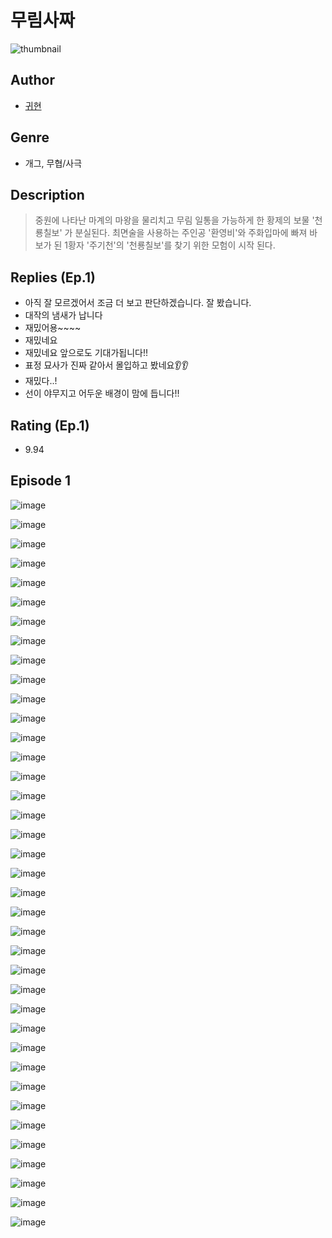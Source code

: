 # 무림사짜
![thumbnail](https://image-comic.pstatic.net/user_contents_data/challenge_comic/2023/05/25/367150/upload_7291386286389147699_480x623.jpeg)

## Author
- [귀현](https://comic.naver.com/artistTitle?id=367150)

## Genre
- 개그, 무협/사극

## Description
> 중원에 나타난 마계의 마왕을 물리치고 무림 일통을 가능하게 한 황제의 보물 '천룡칠보' 가 분실된다. 최면술을 사용하는 주인공 '환영비'와 주화입마에 빠져 바보가 된 1황자 '주기천'의 '천룡칠보'를 찾기 위한 모험이 시작 된다.

## Replies (Ep.1)
- 아직 잘 모르겠어서 조금 더 보고 판단하겠습니다. 잘 봤습니다.
- 대작의 냄새가 납니다
- 재밌어용~~~~
- 재밌네요
- 재밌네요 앞으로도 기대가됩니다!!
- 표정 묘사가 진짜 같아서 몰입하고 봤네요👂👂
- 재밌다..!
- 선이 야무지고 어두운 배경이 맘에 듭니다!!

## Rating (Ep.1)
- 9.94

## Episode 1
![image](https://image-comic.pstatic.net/user_contents_data/challenge_comic/2023/05/25/367150/upload_3559030289947832420.jpeg)

![image](https://image-comic.pstatic.net/user_contents_data/challenge_comic/2023/05/25/367150/upload_7003436308033255222.jpeg)

![image](https://image-comic.pstatic.net/user_contents_data/challenge_comic/2023/05/25/367150/upload_4062916691472363617.jpeg)

![image](https://image-comic.pstatic.net/user_contents_data/challenge_comic/2023/05/25/367150/upload_4134644431166060390.jpeg)

![image](https://image-comic.pstatic.net/user_contents_data/challenge_comic/2023/05/25/367150/upload_3617573997105997411.jpeg)

![image](https://image-comic.pstatic.net/user_contents_data/challenge_comic/2023/05/25/367150/upload_3774972205506965812.jpeg)

![image](https://image-comic.pstatic.net/user_contents_data/challenge_comic/2023/05/25/367150/upload_7306355051427344483.jpeg)

![image](https://image-comic.pstatic.net/user_contents_data/challenge_comic/2023/05/25/367150/upload_7305458927945528676.jpeg)

![image](https://image-comic.pstatic.net/user_contents_data/challenge_comic/2023/05/25/367150/upload_4134698505693640499.jpeg)

![image](https://image-comic.pstatic.net/user_contents_data/challenge_comic/2023/05/25/367150/upload_3977912352281671009.jpeg)

![image](https://image-comic.pstatic.net/user_contents_data/challenge_comic/2023/05/25/367150/upload_3991424237804545081.jpeg)

![image](https://image-comic.pstatic.net/user_contents_data/challenge_comic/2023/05/25/367150/upload_3703707358614336311.jpeg)

![image](https://image-comic.pstatic.net/user_contents_data/challenge_comic/2023/05/25/367150/upload_7233968699151508023.jpeg)

![image](https://image-comic.pstatic.net/user_contents_data/challenge_comic/2023/05/25/367150/upload_3919316065496282934.jpeg)

![image](https://image-comic.pstatic.net/user_contents_data/challenge_comic/2023/05/25/367150/upload_7220733876851980085.jpeg)

![image](https://image-comic.pstatic.net/user_contents_data/challenge_comic/2023/05/25/367150/upload_3474861571874306101.jpeg)

![image](https://image-comic.pstatic.net/user_contents_data/challenge_comic/2023/05/25/367150/upload_7365745149805278517.jpeg)

![image](https://image-comic.pstatic.net/user_contents_data/challenge_comic/2023/05/25/367150/upload_4135768141464876081.jpeg)

![image](https://image-comic.pstatic.net/user_contents_data/challenge_comic/2023/05/25/367150/upload_7147836265375884849.jpeg)

![image](https://image-comic.pstatic.net/user_contents_data/challenge_comic/2023/05/25/367150/upload_4135487757460058681.jpeg)

![image](https://image-comic.pstatic.net/user_contents_data/challenge_comic/2023/05/25/367150/upload_7161676002042863972.jpeg)

![image](https://image-comic.pstatic.net/user_contents_data/challenge_comic/2023/05/25/367150/upload_3906368229503023414.jpeg)

![image](https://image-comic.pstatic.net/user_contents_data/challenge_comic/2023/05/25/367150/upload_3919037915626811747.jpeg)

![image](https://image-comic.pstatic.net/user_contents_data/challenge_comic/2023/05/25/367150/upload_4122542103256971363.jpeg)

![image](https://image-comic.pstatic.net/user_contents_data/challenge_comic/2023/05/25/367150/upload_3906139514625942067.jpeg)

![image](https://image-comic.pstatic.net/user_contents_data/challenge_comic/2023/05/25/367150/upload_3546644287300120885.jpeg)

![image](https://image-comic.pstatic.net/user_contents_data/challenge_comic/2023/05/25/367150/upload_3761686802230240560.jpeg)

![image](https://image-comic.pstatic.net/user_contents_data/challenge_comic/2023/05/25/367150/upload_7016998758175159650.jpeg)

![image](https://image-comic.pstatic.net/user_contents_data/challenge_comic/2023/05/25/367150/upload_4051324536122192738.jpeg)

![image](https://image-comic.pstatic.net/user_contents_data/challenge_comic/2023/05/25/367150/upload_4063485335831077688.jpeg)

![image](https://image-comic.pstatic.net/user_contents_data/challenge_comic/2023/05/25/367150/upload_3919317384034608183.jpeg)

![image](https://image-comic.pstatic.net/user_contents_data/challenge_comic/2023/05/25/367150/upload_7148394803626129462.jpeg)

![image](https://image-comic.pstatic.net/user_contents_data/challenge_comic/2023/05/25/367150/upload_7233682842438481969.jpeg)

![image](https://image-comic.pstatic.net/user_contents_data/challenge_comic/2023/05/25/367150/upload_7234526361197556838.jpeg)

![image](https://image-comic.pstatic.net/user_contents_data/challenge_comic/2023/05/25/367150/upload_4120847755874886707.jpeg)

![image](https://image-comic.pstatic.net/user_contents_data/challenge_comic/2023/05/25/367150/upload_4135770348387185761.jpeg)

![image](https://image-comic.pstatic.net/user_contents_data/challenge_comic/2023/05/25/367150/upload_3991988308022409265.jpeg)

![image](https://image-comic.pstatic.net/user_contents_data/challenge_comic/2023/05/25/367150/upload_7148399210125473081.jpeg)
